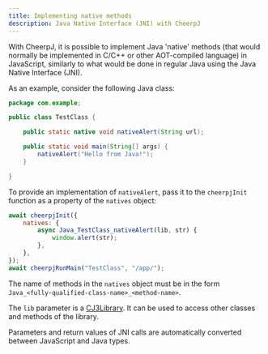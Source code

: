```yaml
---
title: Implementing native methods
description: Java Native Interface (JNI) with CheerpJ
---
```


With CheerpJ, it is possible to implement Java 'native' methods (that would normally be implemented in C/C++ or other AOT-compiled language) in JavaScript, similarly to what would be done in regular Java using the Java Native Interface (JNI).

As an example, consider the following Java class:

```java title="TestClass.java"
package com.example;

public class TestClass {

	public static native void nativeAlert(String url);

	public static void main(String[] args) {
        nativeAlert("Hello from Java!");
	}

}
```

To provide an implementation of `nativeAlert`, pass it to the `cheerpjInit` function as a property of the `natives` object:

```js
await cheerpjInit({
	natives: {
		async Java_TestClass_nativeAlert(lib, str) {
			window.alert(str);
		},
	},
});
await cheerpjRunMain("TestClass", "/app/");
```

The name of methods in the `natives` object must be in the form `Java_<fully-qualified-class-name>_<method-name>`.

The `lib` parameter is a [CJ3Library]. It can be used to access other classes and methods of the library.

Parameters and return values of JNI calls are automatically converted between JavaScript and Java types.

[CJ3Library]: /cheerpj3/reference/cheerpjRunLibrary#cj3library
